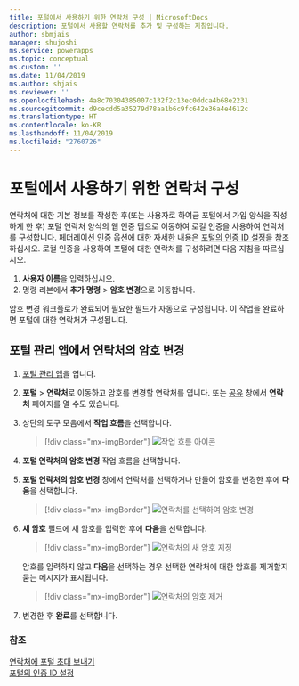 ```yaml
---
title: 포털에서 사용하기 위한 연락처 구성 | MicrosoftDocs
description: 포털에서 사용할 연락처를 추가 및 구성하는 지침입니다.
author: sbmjais
manager: shujoshi
ms.service: powerapps
ms.topic: conceptual
ms.custom: ''
ms.date: 11/04/2019
ms.author: shjais
ms.reviewer: ''
ms.openlocfilehash: 4a8c70304385007c132f2c13ec0ddca4b68e2231
ms.sourcegitcommit: d9cecdd5a35279d78aa1b6c9fc642e36a4e4612c
ms.translationtype: HT
ms.contentlocale: ko-KR
ms.lasthandoff: 11/04/2019
ms.locfileid: "2760726"
---
```

# <a name="configure-a-contact-for-use-on-a-portal"></a>포털에서 사용하기 위한 연락처 구성

연락처에 대한 기본 정보를 작성한 후(또는 사용자로 하여금 포털에서 가입 양식을 작성하게 한 후) 포털 연락처 양식의 웹 인증 탭으로 이동하여 로컬 인증을 사용하여 연락처를 구성합니다. 페더레이션 인증 옵션에 대한 자세한 내용은 [포털의 인증 ID 설정](set-authentication-identity.md)을 참조하십시오. 로컬 인증을 사용하여 포털에 대한 연락처를 구성하려면 다음 지침을 따르십시오.  

1.  **사용자 이름**을 입력하십시오.
2.  명령 리본에서 **추가 명령** &gt; **암호 변경**으로 이동합니다.

암호 변경 워크플로가 완료되어 필요한 필드가 자동으로 구성됩니다. 이 작업을 완료하면 포털에 대한 연락처가 구성됩니다.

## <a name="change-password-for-a-contact-from-portal-management-app"></a>포털 관리 앱에서 연락처의 암호 변경

1.  [포털 관리 앱](configure-portal.md)을 엽니다.

2.  **포털** > **연락처**로 이동하고 암호를 변경할 연락처를 엽니다.
    또는 [공유](../manage-existing-portals.md#share) 창에서 **연락처** 페이지를 열 수도 있습니다. 

3.  상단의 도구 모음에서 **작업 흐름**을 선택합니다.

    > [!div class="mx-imgBorder"]
    > ![작업 흐름 아이콘](../media/task-flow.png "작업 흐름 아이콘")

4.  **포털 연락처의 암호 변경** 작업 흐름을 선택합니다.

5.  **포털 연락처의 암호 변경** 창에서 연락처를 선택하거나 만들어 암호를 변경한 후에 **다음**을 선택합니다.

    > [!div class="mx-imgBorder"]
    > ![연락처를 선택하여 암호 변경](../media/change-password-select-contact.png "연락처를 선택하여 암호 변경")

6.  **새 암호** 필드에 새 암호를 입력한 후에 **다음**을 선택합니다.

    > [!div class="mx-imgBorder"]
    > ![연락처의 새 암호 지정](../media/change-password-new-password.png "연락처의 새 암호 지정")

    암호를 입력하지 않고 **다음**을 선택하는 경우 선택한 연락처에 대한 암호를 제거할지 묻는 메시지가 표시됩니다.

    > [!div class="mx-imgBorder"]
    > ![연락처의 암호 제거](../media/change-password-remove-password.png "연락처의 암호 제거")

7.  변경한 후 **완료**를 선택합니다.


### <a name="see-also"></a>참조
[연락처에 포털 초대 보내기](invite-contacts.md)  
[포털의 인증 ID 설정](set-authentication-identity.md)  